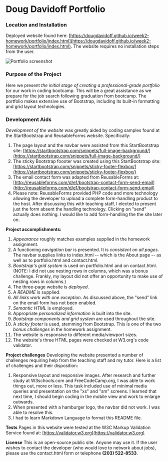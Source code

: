 
# Doug Davidoff Portfolio

### Location and Installation
Deployed website found here:
[https://dougdavidoff.github.io/week2-homework/portfolio/index.html](https://dougdavidoff.github.io/week2-homework/portfolio/index.html). The website requires no installation steps from the user.

![Portfolio screenshot](https://user-images.githubusercontent.com/10477863/94635565-ee3e1100-02a0-11eb-868a-7bc632dfd83b.png)

### Purpose of the Project
Here we present *the initial stage of creating a professional-grade portfolio* for our work in coding bootcamp. This will be a great assistance as we prepare for the job search following graduation from bootcamp. The portfolio makes extensive use of Bootstrap, including its built-in formatting and grid layout technologies.

### Development Aids
*Development of the website* was greatly aided by coding samples found at the StartBootstrap and ReusableForms website. Specifically:
1. The page layout and the navbar were assisted from this StartBootstrap site:
[https://startbootstrap.com/snippets/full-image-background/](https://startbootstrap.com/snippets/full-image-background/)
1. The sticky Bootstrap foooter was created using this StartBootstrap site:
[https://startbootstrap.com/snippets/sticky-footer-flexbox/](https://startbootstrap.com/snippets/sticky-footer-flexbox/)
1. The email contact form was adapted from ReusableForms at:
[http://reusableforms.com/d/e1/bootstrap-contact-form-send-email](http://reusableforms.com/d/e1/bootstrap-contact-form-send-email)
1. Please note: ReusableForms provided PHP code and more technology allowing the developer to upload a complete form-handling product to the host. After discussing this with teaching staff, I elected to present just the form absent the handling technology. Clicking on "send" actually does nothing. I would like to add form-handling the the site later on.

**Project accomplishments:**
1. *Appearance* roughly matches examples supplied in the homework assignment.
1. A functioning *navigation bar* is presented. It is *consistent on all pages*. The navbar supplies links to index.html -- which is the About page -- as well as to portfolio.html and contact.html.
1. *Bootstrap's grid system* is used on portfolio.html and on contact.html. (NOTE: I did not use nesting rows in columns, which was a bonus challenge. Frankly, my layout did not offer an opportunity to make use of nesting rows in columns.)
1. The three-page website is *deployed*.
1. A *README* is supplied.
1. *All links work with one exception*. As discussed above, the "send" link on the email form has not been enabled.
1. *Semantic HTML* is employed.
1. Appropriate *personalized information* is built into the site.
1. *Bootstrap components and grid system* are used throughout the site.
1. A *sticky footer* is used, stemming from Bootstrap. This is one of the two *bonus challenges* in the homework assignment.
1. The website is responsive to different media/viewport sizes.
1. The website's three HTML pages were checked at W3.org's code validator.

**Project challenges**
Developing the website presented a number of challenges requiring help from the teaching staff and my tutor. Here is a list of challenges and their disposition:
1. Responsive layout and responsive images. After research and further study at W3schools.com and FreeCodeCamp.org, I was able to work things out, more or less. This task included use of minimal media queries and presentation on the "xs" and "sm" screens. I learned that next time, I should begin coding in the mobile view and work to enlarge outwards.
1. When presented with a hamburger logo, the navbar did not work. I was able to resolve this.
1. I had to learn Markdown Language to format this README file.

**Tests**
Pages in this website were tested at the W3C Markup Validation Service found at:
[https://validator.w3.org](https://validator.w3.org)

**License**
This is an open-source public site. Anyone may use it. If the user wishes to contact the developer (who would love to network about jobs), please use the contact.html form or telephone **(203) 522-8533**.
